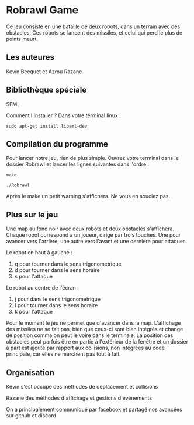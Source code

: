 # Robrawl Game
Ce jeu consiste en une bataille de deux robots, dans un terrain avec des obstacles. Ces robots 
se lancent des missiles, et celui qui perd le plus de points meurt.
## Les auteures 
Kevin Becquet et Azrou Razane
## Bibliothèque spéciale
SFML

Comment l'installer ? Dans votre terminal linux :

`sudo apt-get install libsml-dev`

## Compilation du programme 
Pour lancer notre jeu, rien de plus simple. Ouvrez votre terminal dans le dossier Robrawl et
lancer les lignes suivantes dans l'ordre :

`make`

`./Robrawl`

Après le make un petit warning s'affichera. Ne vous en souciez pas.

## Plus sur le jeu
Une map au fond noir avec deux robots et deux obstacles s'affichera.
Chaque robot correspond à un joueur, dirigé par trois touches. Une pour avancer vers l'arrière,
une autre vers l'avant et une dernière pour attaquer.

Le robot en haut à gauche : 
1. q pour tourner dans le sens trigonometrique 
2. d pour tourner dans le sens horaire
3. s pour l'attaque

Le robot au centre de l'écran :
1. j pour dans le sens trigonometrique 
2. l pour tourner dans le sens horaire 
3. k pour l'attaque 

Pour le moment le jeu ne permet que d'avancer dans la map. L'affichage des missiles ne se fait pas, bien que ceux-ci sont bien intégrés et change de position comme on peut le voire dans le terminale. La position des obstacles peut parfois être en partie à l'extérieur de la fenêtre et un dossier à part est ajouté par rapport aux collisions, non intégrées au code principale, car elles ne marchent pas tout à fait.

## Organisation
Kevin s'est occupé des méthodes de déplacement et collisions

Razane des méthodes d'affichage et gestions d'événements

On a principalement communiqué par facebook et partagé nos avancées sur github et discord
